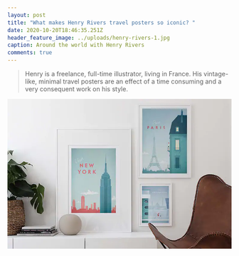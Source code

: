 ```yaml
---
layout: post
title: "What makes Henry Rivers travel posters so iconic? "
date: 2020-10-20T18:46:35.251Z
header_feature_image: ../uploads/henry-rivers-1.jpg
caption: Around the world with Henry Rivers
comments: true
---
```

> Henry is a freelance, full-time illustrator, living in France. His vintage-like, minimal travel posters are an effect of a time consuming and a very consequent work on his style. 

![](../uploads/henry_rivers_750px.webp)